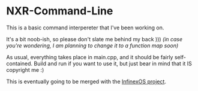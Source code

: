 # NXR-Command-Line
This is a basic command interpereter that I've been working on.

It's a bit noob-ish, so please don't slate me behind my back )))
_(in case you're wondering, I am planning to change it to a function map soon)_

As usual, everything takes place in main.cpp, and it should be fairly self-contained. Build and run if you want to use it, but just bear in mind that it IS copyright me :)

This is eventually going to be merged with the <a href="https://github.com/LukeChemeriov/InfinexOS">InfinexOS project</a>.
